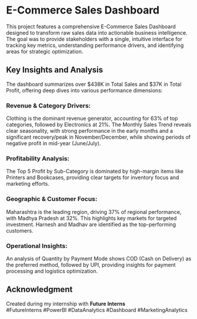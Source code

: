 # E-Commerce Sales Dashboard
This project features a comprehensive E-Commerce Sales Dashboard designed to transform raw sales data into actionable business intelligence. The goal was to provide stakeholders with a single, intuitive interface for tracking key metrics, understanding performance drivers, and identifying areas for strategic optimization.

## Key Insights and Analysis
The dashboard summarizes over $438K in Total Sales and $37K in Total Profit, offering deep dives into various performance dimensions:

### Revenue & Category Drivers:
Clothing is the dominant revenue generator, accounting for 63% of top categories, followed by Electronics at 21%.
The Monthly Sales Trend reveals clear seasonality, with strong performance in the early months and a significant recovery/peak in November/December, while showing periods of negative profit in mid-year (June/July).

### Profitability Analysis:
The Top 5 Profit by Sub-Category is dominated by high-margin items like Printers and Bookcases, providing clear targets for inventory focus and marketing efforts.

### Geographic & Customer Focus:
Maharashtra is the leading region, driving 37% of regional performance, with Madhya Pradesh at 32%. This highlights key markets for targeted investment.
Harnesh and Madhav are identified as the top-performing customers.

### Operational Insights:
An analysis of Quantity by Payment Mode shows COD (Cash on Delivery) as the preferred method, followed by UPI, providing insights for payment processing and logistics optimization.


## Acknowledgment
Created during my internship with **Future Interns**  
#FutureInterns #PowerBI #DataAnalytics #Dashboard #MarketingAnalytics
